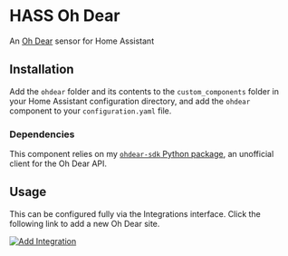 # HASS Oh Dear

An [Oh Dear](https://ohdear.app) sensor for Home Assistant

## Installation

Add the `ohdear` folder and its contents to the `custom_components` folder in your Home Assistant configuration directory, and add the `ohdear` component to your `configuration.yaml` file.

### Dependencies

This component relies on my [`ohdear-sdk` Python package](https://github.com/owenvoke/ohdear-python-sdk), an unofficial client for the Oh Dear API.

## Usage

This can be configured fully via the Integrations interface. Click the following link to add a new Oh Dear site.

[![Add Integration](https://my.home-assistant.io/badges/config_flow_start.svg)](https://my.home-assistant.io/redirect/config_flow_start?domain=ohdear)

